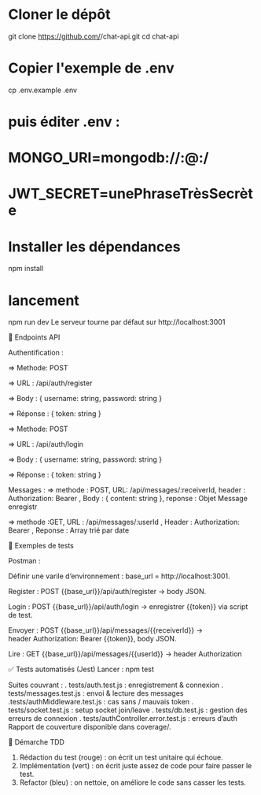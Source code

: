 # Cloner le dépôt
git clone https://github.com/<votre-utilisateur>/chat-api.git
cd chat-api

# Copier l'exemple de .env
cp .env.example .env
# puis éditer .env :
# MONGO_URI=mongodb://<user>:<pwd>@<host>:<port>/<db>
# JWT_SECRET=unePhraseTrèsSecrète

# Installer les dépendances
npm install

# lancement
npm run dev
Le serveur tourne par défaut sur http://localhost:3001

🚀 Endpoints API

Authentification :

 => Methode: POST 

 => URL : /api/auth/register

 => Body : { username: string, password: string }

 => Réponse : { token: string }

 => Methode: POST 

 => URL : /api/auth/login

 => Body : { username: string, password: string }

 => Réponse : { token: string }

Messages :
=> methode : POST, URL: /api/messages/:receiverId, header : Authorization: Bearer <token>, Body : { content: string }, reponse : Objet Message enregistr

=> methode :GET, URL : /api/messages/:userId
, Header : Authorization: Bearer <token>, Reponse : Array<Message> trié par date

🧪 Exemples de tests

 Postman :

Définir une varile d’environnement : base_url = http://localhost:3001.

Register : POST {{base_url}}/api/auth/register → body JSON.

Login : POST {{base_url}}/api/auth/login → enregistrer {{token}} via script de test.

Envoyer : POST {{base_url}}/api/messages/{{receiverId}} → header Authorization: Bearer {{token}}, body JSON.

Lire : GET {{base_url}}/api/messages/{{userId}} → header Authorization

✅ Tests automatisés (Jest)
Lancer :
npm test

Suites couvrant :
       . tests/auth.test.js : enregistrement & connexion
       . tests/messages.test.js : envoi & lecture des messages
       .tests/authMiddleware.test.js : cas sans / mauvais token
       . tests/socket.test.js : setup socket join/leave
       . tests/db.test.js : gestion des erreurs de connexion
       . tests/authController.error.test.js : erreurs d’auth
Rapport de couverture disponible dans coverage/.

🎯 Démarche TDD
   1. Rédaction du test (rouge) : on écrit un test unitaire qui échoue.
   2. Implémentation (vert) : on écrit juste assez de code pour faire passer le test.
   3. Refactor (bleu) : on nettoie, on améliore le code sans casser les tests.
